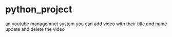 # python_project
an youtube managemnet system
you can add video with their title and name 
update and delete the video 
